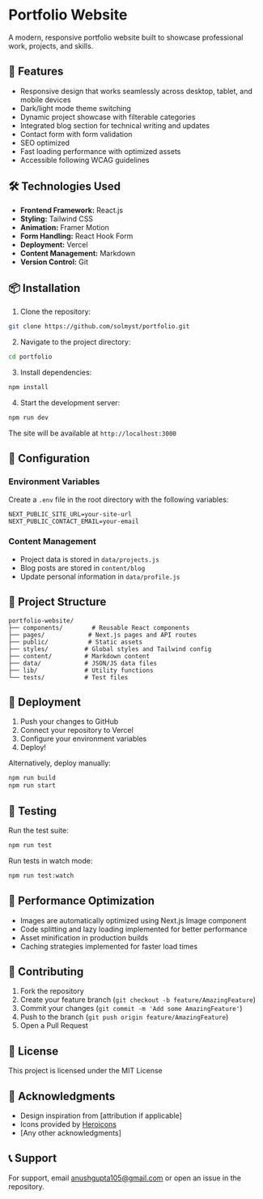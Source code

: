 # Portfolio Website

A modern, responsive portfolio website built to showcase professional work, projects, and skills.

## 🚀 Features

- Responsive design that works seamlessly across desktop, tablet, and mobile devices
- Dark/light mode theme switching
- Dynamic project showcase with filterable categories
- Integrated blog section for technical writing and updates
- Contact form with form validation
- SEO optimized
- Fast loading performance with optimized assets
- Accessible following WCAG guidelines

## 🛠️ Technologies Used

- **Frontend Framework:** React.js
- **Styling:** Tailwind CSS
- **Animation:** Framer Motion
- **Form Handling:** React Hook Form
- **Deployment:** Vercel
- **Content Management:** Markdown
- **Version Control:** Git

## 📦 Installation

1. Clone the repository:
```bash
git clone https://github.com/solmyst/portfolio.git
```

2. Navigate to the project directory:
```bash
cd portfolio
```

3. Install dependencies:
```bash
npm install
```

4. Start the development server:
```bash
npm run dev
```

The site will be available at `http://localhost:3000`

## 🔧 Configuration

### Environment Variables

Create a `.env` file in the root directory with the following variables:

```plaintext
NEXT_PUBLIC_SITE_URL=your-site-url
NEXT_PUBLIC_CONTACT_EMAIL=your-email
```

### Content Management

- Project data is stored in `data/projects.js`
- Blog posts are stored in `content/blog`
- Update personal information in `data/profile.js`

## 📝 Project Structure

```
portfolio-website/
├── components/        # Reusable React components
├── pages/            # Next.js pages and API routes
├── public/           # Static assets
├── styles/          # Global styles and Tailwind config
├── content/         # Markdown content
├── data/            # JSON/JS data files
├── lib/             # Utility functions
└── tests/           # Test files
```

## 🚀 Deployment

1. Push your changes to GitHub
2. Connect your repository to Vercel
3. Configure your environment variables
4. Deploy!

Alternatively, deploy manually:
```bash
npm run build
npm run start
```

## 🧪 Testing

Run the test suite:
```bash
npm run test
```

Run tests in watch mode:
```bash
npm run test:watch
```

## 📱 Performance Optimization

- Images are automatically optimized using Next.js Image component
- Code splitting and lazy loading implemented for better performance
- Asset minification in production builds
- Caching strategies implemented for faster load times

## 🤝 Contributing

1. Fork the repository
2. Create your feature branch (`git checkout -b feature/AmazingFeature`)
3. Commit your changes (`git commit -m 'Add some AmazingFeature'`)
4. Push to the branch (`git push origin feature/AmazingFeature`)
5. Open a Pull Request

## 📄 License

This project is licensed under the MIT License 
## 👏 Acknowledgments

- Design inspiration from [attribution if applicable]
- Icons provided by [Heroicons](https://heroicons.com)
- [Any other acknowledgments]

## 📞 Support

For support, email anushgupta105@gmail.com or open an issue in the repository.